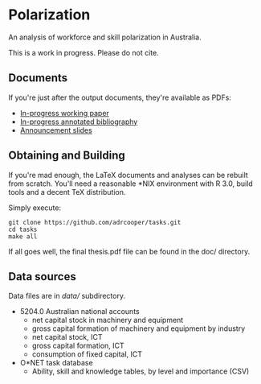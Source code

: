 Polarization
============

An analysis of workforce and skill polarization in Australia. 

This is a work in progress. Please do not cite.

Documents
---------

If you're just after the output documents, they're available as PDFs:

 * [In-progress working paper](https://github.com/adrcooper/tasks/blob/master/doc/thesis.pdf?raw=true)
 * [In-progress annotated bibliography](https://github.com/adrcooper/tasks/blob/master/doc/annotated_bibliography.pdf?raw=true)
 * [Announcement slides](https://github.com/adrcooper/tasks/blob/master/doc/presentation.pdf?raw=true)

Obtaining and Building
----------------------

If you're mad enough, the LaTeX documents and analyses can be rebuilt from scratch. You'll need a reasonable *NIX environment with R 3.0, build tools and a decent TeX distribution.

Simply execute:

    git clone https://github.com/adrcooper/tasks.git
    cd tasks
    make all

If all goes well, the final thesis.pdf file can be found in the doc/ directory.

Data sources
------------
Data files are in *data/* subdirectory.

* 5204.0 Australian national accounts
  * net capital stock in machinery and equipment
  * gross capital formation of machinery and equipment by industry
  * net capital stock, ICT
  * gross capital formation, ICT
  * consumption of fixed capital, ICT
* O*NET task database 
  * Ability, skill and knowledge tables, by level and importance (CSV)
